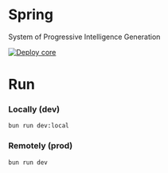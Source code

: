 # Spring

System of Progressive Intelligence Generation

[![Deploy core](https://github.com/elumixor/spring/actions/workflows/spring.yml/badge.svg)](https://github.com/elumixor/spring/actions/workflows/spring.yml)

# Run

### Locally (dev)

```shell
bun run dev:local
```

### Remotely (prod)

```shell
bun run dev
```
